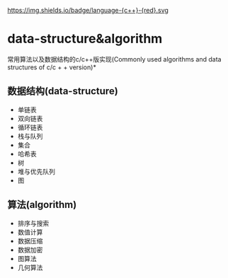 https://img.shields.io/badge/language-{c++}-{red}.svg
# data-structure&algorithm
常用算法以及数据结构的c/c++版实现(Commonly used algorithms and data structures of c/c + + version)*
## 数据结构(data-structure)
* 单链表
* 双向链表
* 循环链表
* 栈与队列
* 集合
* 哈希表
* 树
* 堆与优先队列
* 图
## 算法(algorithm)
* 排序与搜索
* 数值计算
* 数据压缩
* 数据加密
* 图算法
* 几何算法
